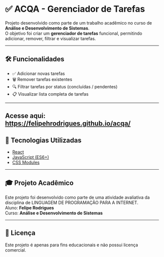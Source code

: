 # ✅ ACQA - Gerenciador de Tarefas

Projeto desenvolvido como parte de um trabalho acadêmico no curso de **Análise e Desenvolvimento de Sistemas**.  
O objetivo foi criar um **gerenciador de tarefas** funcional, permitindo adicionar, remover, filtrar e visualizar tarefas.

---

## 🛠️ Funcionalidades

- ✅ Adicionar novas tarefas  
- 🗑️ Remover tarefas existentes  
- 🔍 Filtrar tarefas por status (concluídas / pendentes)  
- 📋 Visualizar lista completa de tarefas  

---

## Acesse aqui: https://felipehrodrigues.github.io/acqa/

## 🚀 Tecnologias Utilizadas

- [React](https://reactjs.org/)
- [JavaScript (ES6+)](https://developer.mozilla.org/pt-BR/docs/Web/JavaScript)
- [CSS Modules](https://github.com/css-modules/css-modules)

---

## 🎓 Projeto Acadêmico

Este projeto foi desenvolvido como parte de uma atividade avaliativa da disciplina de LINGUAGEM DE PROGRAMAÇÃO PARA A INTERNET.  
Aluno: **Felipe Rodrigues**  
Curso: **Análise e Desenvolvimento de Sistemas**

---

## 📄 Licença

Este projeto é apenas para fins educacionais e não possui licença comercial.
